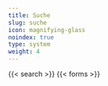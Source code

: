 ```yaml
---
title: Suche
slug: suche
icon: magnifying-glass
noindex: true
type: system
weight: 4
---
```

{{< search >}}
{{< forms >}}